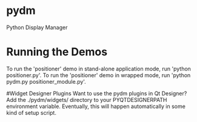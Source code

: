 # pydm
Python Display Manager

# Running the Demos
To run the 'positioner' demo in stand-alone application mode, run 'python positioner.py'.
To run the 'positioner' demo in wrapped mode, run 'python pydm.py positioner_module.py'.

#Widget Designer Plugins
Want to use the pydm plugins in Qt Designer?  Add the ./pydm/widgets/ directory to your PYQTDESIGNERPATH environment variable.  Eventually, this will happen automatically in some kind of setup script.